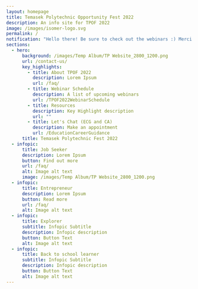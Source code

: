 ```yaml
---
layout: homepage
title: Temasek Polytechnic Opportunity Fest 2022
description: An info site for TPOF 2022
image: /images/isomer-logo.svg
permalink: /
notification: "Hello there! Be sure to check out the webinars :) Merci Beaucoup "
sections:
  - hero:
      background: /images/Temp Album/TP Website_2800_1200.png
      url: /contact-us/
      key_highlights:
        - title: About TPOF 2022
          description: Lorem Ipsum
          url: /faq/
        - title: Webinar Schedule
          description: A list of upcoming webinars
          url: /TPOF2022WebinarSchedule
        - title: Resources
          description: Key Highlight description
          url: ""
        - title: Let's Chat (ECG and CA)
          description: Make an appointment
          url: /EducationCareerGuidance
      title: Temasek Polytechnic Fest 2022
  - infopic:
      title: Job Seeker
      description: Lorem Ipsum
      button: Find out more
      url: /faq/
      alt: Image alt text
      image: /images/Temp Album/TP Website_2800_1200.png
  - infopic:
      title: Entrepreneur
      description: Lorem Ipsum
      button: Read more
      url: /faq/
      alt: Image alt text
  - infopic:
      title: Explorer
      subtitle: Infopic Subtitle
      description: Infopic description
      button: Button Text
      alt: Image alt text
  - infopic:
      title: Back to school learner
      subtitle: Infopic Subtitle
      description: Infopic description
      button: Button Text
      alt: Image alt text
---
```

